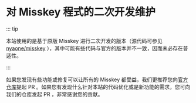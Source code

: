 # 对 Misskey 程式的二次开发维护

::: tip

本站使用的是基于原版 Misskey 进行二次开发的版本（源代码可参见 [nyaone/misskey](https://github.com/nyaone/misskey) ），其中可能有些代码与官方的版本并不一致，因而未必存在普适性。

:::

如果您发现有些功能或修复可以让所有的 Misskey 都受益，我们更推荐您向[官方仓库](https://github.com/misskey-dev/misskey)提起 PR 。如果您有发现什么针对本站的代码优化或是新功能的需求，您可向我们的仓库发起 PR ，非常感谢您的贡献。
